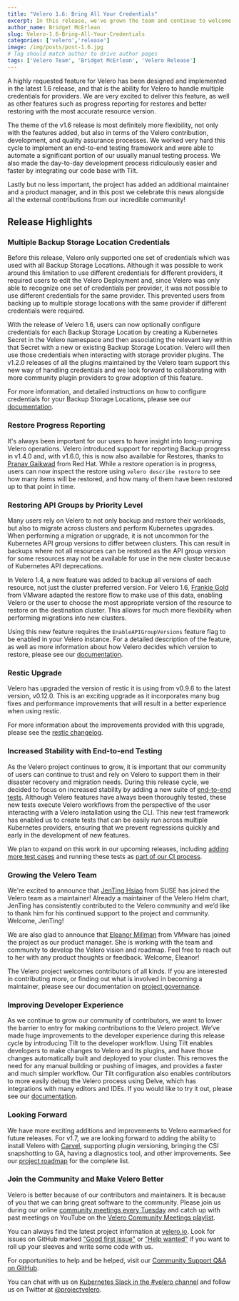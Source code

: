 ```yaml
---
title: "Velero 1.6: Bring All Your Credentials"
excerpt: In this release, we've grown the team and continue to welcome new members to our community. We're excited to introduce new features such as multiple Backup Storage Location credentials, restore progress reporting, and restoring Kubernetes API groups by priority level, as well as many user and developer experience improvements. We're thrilled to have such significant contributions from the community and we're proud to deliver Velero 1.6.
author_name: Bridget McErlean
slug: Velero-1.6-Bring-All-Your-Credentials
categories: ['velero','release']
image: /img/posts/post-1.6.jpg
# Tag should match author to drive author pages
tags: ['Velero Team', 'Bridget McErlean', 'Velero Release']
---
```

A highly requested feature for Velero has been designed and implemented in the latest 1.6 release, and that is the ability for Velero to handle multiple credentials for providers.
We are very excited to deliver this feature, as well as other features such as progress reporting for restores and better restoring with the most accurate resource version.

The theme of the v1.6 release is most definitely more flexibility, not only with the features added, but also in terms of the Velero contribution, development, and quality assurance processes.
We worked very hard this cycle to implement an end-to-end testing framework and were able to automate a significant portion of our usually manual testing process.
We also made the day-to-day development process ridiculously easier and faster by integrating our code base with Tilt.

Lastly but no less important, the project has added an additional maintainer and a product manager, and in this post we celebrate this news alongside all the external contributions from our incredible community!

## Release Highlights

### Multiple Backup Storage Location Credentials

Before this release, Velero only supported one set of credentials which was used with all Backup Storage Locations.
Although it was possible to work around this limitation to use different credentials for different providers, it required users to edit the Velero Deployment and, since Velero was only able to recognize one set of credentials per provider, it was not possible to use different credentials for the same provider.
This prevented users from backing up to multiple storage locations with the same provider if different credentials were required.

With the release of Velero 1.6, users can now optionally configure credentials for each Backup Storage Location by creating a Kubernetes Secret in the Velero namespace and then associating the relevant key within that Secret with a new or existing Backup Storage Location.
Velero will then use those credentials when interacting with storage provider plugins.
The v1.2.0 releases of all the plugins maintained by the Velero team support this new way of handling credentials and we look forward to collaborating with more community plugin providers to grow adoption of this feature.

For more information, and detailed instructions on how to configure credentials for your Backup Storage Locations, please see our [documentation](https://velero.io/docs/v1.6/locations/#create-a-storage-location-that-uses-unique-credentials).

### Restore Progress Reporting

It's always been important for our users to have insight into long-running Velero operations.
Velero introduced support for reporting Backup progress in v1.4.0 and, with v1.6.0, this is now also available for Restores, thanks to [Pranav Gaikwad](https://github.com/pranavgaikwad) from Red Hat.
While a restore operation is in progress, users can now inspect the restore using `velero describe restore` to see how many items will be restored, and how many of them have been restored up to that point in time.

### Restoring API Groups by Priority Level

Many users rely on Velero to not only backup and restore their workloads, but also to migrate across clusters and perform Kubernetes upgrades.
When performing a migration or upgrade, it is not uncommon for the Kubernetes API group versions to differ between clusters.
This can result in backups where not all resources can be restored as the API group version for some resources may not be available for use in the new cluster because of Kubernetes API deprecations.

In Velero 1.4, a new feature was added to backup all versions of each resource, not just the cluster preferred version.
For Velero 1.6, [Frankie Gold](https://github.com/codegold79) from VMware adapted the restore flow to make use of this data, enabling Velero or the user to choose the most appropriate version of the resource to restore on the destination cluster.
This allows for much more flexibility when performing migrations into new clusters.

Using this new feature requires the `EnableAPIGroupVersions` feature flag to be enabled in your Velero instance.
For a detailed description of the feature, as well as more information about how Velero decides which version to restore, please see our [documentation](https://velero.io/docs/v1.6/enable-api-group-versions-feature/).

### Restic Upgrade

Velero has upgraded the version of restic it is using from v0.9.6 to the latest version, v0.12.0.
This is an exciting upgrade as it incorporates many bug fixes and performance improvements that will result in a better experience when using restic.

For more information about the improvements provided with this upgrade, please see the [restic changelog](https://github.com/restic/restic/blob/v0.12.0/CHANGELOG.md).

### Increased Stability with End-to-end Testing

As the Velero project continues to grow, it is important that our community of users can continue to trust and rely on Velero to support them in their disaster recovery and migration needs.
During this release cycle, we decided to focus on increased stability by adding a new suite of [end-to-end tests](https://github.com/adi-bhardwaj/velero-modified/tree/main/test/e2e).
Although Velero features have always been thoroughly tested, these new tests execute Velero workflows from the perspective of the user interacting with a Velero installation using the CLI.
This new test framework has enabled us to create tests that can be easily run across multiple Kubernetes providers, ensuring that we prevent regressions quickly and early in the development of new features.

We plan to expand on this work in our upcoming releases, including [adding more test cases](https://github.com/adi-bhardwaj/velero-modified/issues/3531) and running these tests as [part of our CI process](https://github.com/adi-bhardwaj/velero-modified/issues/3574).

### Growing the Velero Team

We're excited to announce that [JenTing Hsiao](https://github.com/jenting) from SUSE has joined the Velero team as a maintainer! Already a maintainer of the Velero Helm chart, JenTing has consistently contributed to the Velero community and we’d like to thank him for his continued support to the project and community.
Welcome, JenTing!

We are also glad to announce that [Eleanor Millman](https://github.com/eleanor-millman) from VMware has joined the project as our product manager.
She is working with the team and community to develop the Velero vision and roadmap.
Feel free to reach out to her with any product thoughts or feedback.
Welcome, Eleanor!

The Velero project welcomes contributors of all kinds.
If you are interested in contributing more, or finding out what is involved in becoming a maintainer, please see our documentation on [project governance](https://github.com/adi-bhardwaj/velero-modified/blob/main/GOVERNANCE.md).

### Improving Developer Experience

As we continue to grow our community of contributors, we want to lower the barrier to entry for making contributions to the Velero project.
We’ve made huge improvements to the developer experience during this release cycle by introducing Tilt to the developer workflow.
Using Tilt enables developers to make changes to Velero and its plugins, and have those changes automatically built and deployed to your cluster.
This removes the need for any manual building or pushing of images, and provides a faster and much simpler workflow.
Our Tilt configuration also enables contributors to more easily debug the Velero process using Delve, which has integrations with many editors and IDEs.
If you would like to try it out, please see our [documentation](https://velero.io/docs/v1.6/tilt/).

### Looking Forward

We have more exciting additions and improvements to Velero earmarked for future releases.
For v1.7, we are looking forward to adding the ability to install Velero with [Carvel](https://carvel.dev/), supporting plugin versioning, bringing the CSI snapshotting to GA, having a diagnostics tool, and other improvements.
See our [project roadmap](https://github.com/adi-bhardwaj/velero-modified/blob/main/ROADMAP.md#170-roadmap) for the complete list.


### Join the Community and Make Velero Better

Velero is better because of our contributors and maintainers.
It is because of you that we can bring great software to the community.
Please join us during our online [community meetings every Tuesday](https://hackmd.io/Jq6F5zqZR7S80CeDWUklkA?view) and catch up with past meetings on YouTube on the [Velero Community Meetings playlist](https://www.youtube.com/watch?v=nc48ocI-6go&list=PL7bmigfV0EqQRysvqvqOtRNk4L5S7uqwM).

You can always find the latest project information at [velero.io](https://velero.io).
Look for issues on GitHub marked ["Good first issue"](https://github.com/adi-bhardwaj/velero-modified/issues?q=is%3Aopen+is%3Aissue+label%3A%22Good+first+issue%22) or ["Help wanted"](https://github.com/adi-bhardwaj/velero-modified/issues?q=is%3Aopen+is%3Aissue+label%3A%22Help+wanted%22+) if you want to roll up your sleeves and write some code with us.

For opportunities to help and be helped, visit our [Community Support Q&A on GitHub](https://github.com/adi-bhardwaj/velero-modified/discussions/categories/community-support-q-a).

You can chat with us on [Kubernetes Slack in the #velero channel](https://kubernetes.slack.com/messages/C6VCGP4MT) and follow us on Twitter at [@projectvelero](https://twitter.com/projectvelero).
